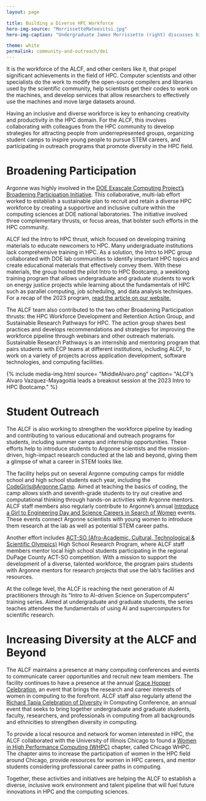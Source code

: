 ```yaml
---
layout: page

title: Building a Diverse HPC Workforce
hero-img-source: "MorrissetteMateevitsi.jpg"
hero-img-caption: "Undergraduate James Morrissette (right) discusses his digital twins research project with ALCF's Victor Mateevitsi as part of the ALCF's Summer Student program. Image: Argonne National Laboratory"

theme: white
permalink: community-and-outreach/dei
---
```



It is the workforce of the ALCF, and other centers like it, that propel significant achievements in the field of HPC. Computer scientists and other specialists do the work to modify the open-source compilers and libraries used by the scientific community, help scientists get their codes to work on the machines, and develop services that allow researchers to effectively use the machines and move large datasets around. 

Having an inclusive and diverse workforce is key to enhancing creativity and productivity in the HPC domain. For the ALCF, this involves collaborating with colleagues from the HPC community to develop strategies for attracting people from underrepresented groups, organizing student camps to inspire young people to pursue STEM careers, and participating in outreach programs that promote diversity in the HPC field.


# Broadening Participation

Argonne was highly involved in the [DOE Exascale Computing Project’s Broadening Participation Initiative](https://www.exascaleproject.org/hpc-workforce/). This collaborative, multi-lab effort worked to establish a sustainable plan to recruit and retain a diverse HPC workforce by creating a supportive and inclusive culture within the computing sciences at DOE national laboratories. The initiative involved three complementary thrusts, or focus areas, that bolster such efforts in the HPC community.

ALCF led the Intro to HPC thrust, which focused on developing training materials to educate newcomers to HPC. Many undergraduate institutions lack comprehensive training in HPC. As a solution, the Intro to HPC group collaborated with DOE lab communities to identify important HPC topics and create educational materials that effectively convey them. With these materials, the group hosted the pilot Intro to HPC Bootcamp, a weeklong training program that allows undergraduate and graduate students to work on energy justice projects while learning about the fundamentals of HPC such as parallel computing, job scheduling, and data analysis techniques. For a recap of the 2023 program, [read the article on our website.](https://www.alcf.anl.gov/news/does-first-intro-hpc-bootcamp-focuses-energy-justice-and-new-model-workforce-development)


The ALCF team also contributed to the two other Broadening Participation thrusts: the HPC Workforce Development and Retention Action Group, and Sustainable Research Pathways for HPC. The action group shares best practices and develops recommendations and strategies for improving the workforce pipeline through webinars and other outreach materials. Sustainable Research Pathways is an internship and mentoring program that pairs students with ECP teams at different institutions, including ALCF, to work on a variety of projects across application development, software technologies, and computing facilities.

{% include media-img.html
   source= "MiddleAlvaro.png"
   caption= "ALCF’s Alvaro Vazquez-Mayagoitia leads a breakout session at the 2023 Intro to HPC Bootcamp."
%}

# Student Outreach

The ALCF is also working to strengthen the workforce pipeline by leading and contributing to various educational and outreach programs for students, including summer camps and internship opportunities. These efforts help to introduce students to Argonne scientists and the mission-driven, high-impact research conducted at the lab and beyond, giving them a glimpse of what a career in STEM looks like.

The facility helps put on several Argonne computing camps for middle school and high school students each year, including the [CodeGirls@Argonne Camp](https://www.anl.gov/education/codegirlsargonne-camp). Aimed at teaching the basics of coding, the camp allows sixth and seventh-grade students to try out creative and computational thinking through hands-on activities with Argonne mentors. ALCF staff members also regularly contribute to Argonne’s annual [Introduce a Girl to Engineering Day and Science Careers in Search of Women](https://www.anl.gov/introduce-a-girl-to-engineering-day) events. These events connect Argonne scientists with young women to introduce them research at the lab as well as potential STEM career paths.

Another effort includes [ACT-SO (Afro-Academic, Cultural, Technological & Scientific Olympics)](https://www.anl.gov/hr/argonne-actso-high-school-research-program) High School Research Program, where ALCF staff members mentor local high school students participating in the regional DuPage County ACT-SO competition. With a mission to support the development of a diverse, talented workforce, the program pairs students with Argonne mentors for research projects that use the lab’s facilities and resources.

At the college level, the ALCF is reaching the next generation of AI practitioners through its “Intro to AI-driven Science on Supercomputers” training series. Aimed at undergraduate and graduate students, the series teaches attendees the fundamentals of using AI and supercomputers for scientific research.

# Increasing Diversity at the ALCF and Beyond

The ALCF maintains a presence at many computing conferences and events to communicate career opportunities and recruit new team members. The facility continues to have a presence at the annual [Grace Hopper Celebration](https://ghc.anitab.org/), an event that brings the research and career interests of women in computing to the forefront. ALCF staff also regularly attend the [Richard Tapia Celebration of Diversity](https://tapiaconference.cmd-it.org/) in Computing Conference, an annual event that seeks to bring together undergraduate and graduate students, faculty, researchers, and professionals in computing from all backgrounds and ethnicities to strengthen diversity in computing.

To provide a local resource and network for women interested in HPC, the ALCF collaborated with the University of Illinois Chicago to found a [Women in High Performance Computing (WHPC)](https://womeninhpc.org/) chapter, called Chicago WHPC. The chapter aims to increase the participation of women in the HPC field around Chicago, provide resources for women in HPC careers, and mentor students considering professional career paths in computing.

Together, these activities and initiatives are helping the ALCF to establish a diverse, inclusive work environment and talent pipeline that will fuel future innovations in HPC and the computing sciences.
